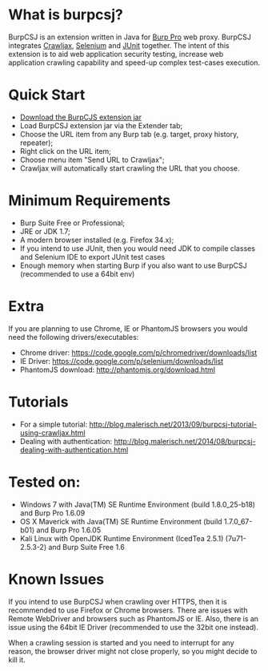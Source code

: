 What is burpcsj?
================

BurpCSJ is an extension written in Java for [Burp Pro](http://portswigger.net/burp/) web proxy. 
BurpCSJ integrates [Crawljax](http://www.crawljax.com), [Selenium](http://docs.seleniumhq.org/) and [JUnit](http://junit.org/) together.
The intent of this extension is to aid web application security testing, increase web application crawling capability and speed-up complex test-cases execution.

Quick Start
===========

- [Download the BurpCJS extension jar](http://bit.ly/burpcsj0-3)
- Load BurpCSJ extension jar via the Extender tab;
- Choose the URL item from any Burp tab (e.g. target, proxy history, repeater); 
- Right click on the URL item;
- Choose menu item "Send URL to Crawljax";
- Crawljax will automatically start crawling the URL that you choose.

Minimum Requirements
====================

- Burp Suite Free or Professional;
- JRE or JDK 1.7;
- A modern browser installed (e.g. Firefox 34.x);
- If you intend to use JUnit, then you would need JDK to compile classes and Selenium IDE to export JUnit test cases
- Enough memory when starting Burp if you also want to use BurpCSJ (recommended to use a 64bit env)

Extra
=====

If you are planning to use Chrome, IE or PhantomJS browsers you would need the following drivers/executables:

- Chrome driver: https://code.google.com/p/chromedriver/downloads/list
- IE Driver: https://code.google.com/p/selenium/downloads/list
- PhantomJS download: http://phantomjs.org/download.html


Tutorials
=========

- For a simple tutorial: http://blog.malerisch.net/2013/09/burpcsj-tutorial-using-crawljax.html
- Dealing with authentication: http://blog.malerisch.net/2014/08/burpcsj-dealing-with-authentication.html

Tested on:
==========

- Windows 7 with Java(TM) SE Runtime Environment (build 1.8.0_25-b18) and Burp Pro 1.6.09
- OS X Maverick with Java(TM) SE Runtime Environment (build 1.7.0_67-b01) and Burp Pro 1.6.05
- Kali Linux with OpenJDK Runtime Environment (IcedTea 2.5.1) (7u71-2.5.3-2) and Burp Suite Free 1.6


Known Issues
============

If you intend to use BurpCSJ when crawling over HTTPS, then it is recommended to use Firefox or Chrome browsers.
There are issues with Remote WebDriver and browsers such as PhantomJS or IE.
Also, there is an issue using the 64bit IE Driver (recommended to use the 32bit one instead).

When a crawling session is started and you need to interrupt for any reason, the browser driver might not close properly, so you might decide to kill it.